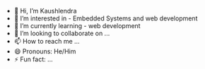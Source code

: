 - 👋 Hi, I’m Kaushlendra
- 👀 I’m interested in - Embedded Systems and web development
- 🌱 I’m currently learning - web development
- 💞️ I’m looking to collaborate on ...
- 📫 How to reach me ...
- 😄 Pronouns: He/Him
- ⚡ Fun fact: ...

<!---
FunnyStepBKK/FunnyStepBKK is a ✨ special ✨ repository because its `README.md` (this file) appears on your GitHub profile.
You can click the Preview link to take a look at your changes.
--->
